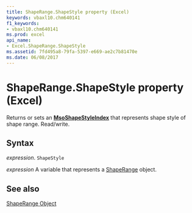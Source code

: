 ```yaml
---
title: ShapeRange.ShapeStyle property (Excel)
keywords: vbaxl10.chm640141
f1_keywords:
- vbaxl10.chm640141
ms.prod: excel
api_name:
- Excel.ShapeRange.ShapeStyle
ms.assetid: 7fd495a8-79fa-5397-e669-ae2c7b81470e
ms.date: 06/08/2017
---
```



# ShapeRange.ShapeStyle property (Excel)

Returns or sets an  **[MsoShapeStyleIndex](Office.MsoShapeStyleIndex.md)** that represents shape style of shape range. Read/write.


## Syntax

 _expression_. `ShapeStyle`

 _expression_ A variable that represents a [ShapeRange](./Excel.ShapeRange.md) object.


## See also


[ShapeRange Object](Excel.ShapeRange.md)

